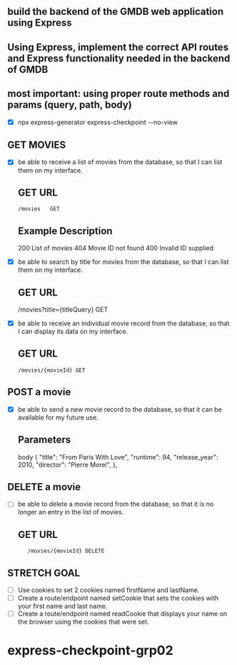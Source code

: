 ## build the backend of the GMDB web application using Express

## Using Express, implement the correct API routes and Express functionality needed in the backend of GMDB

## most important: using proper route methods and params (query, path, body)

- [X] npx express-generator express-checkpoint --no-view


## GET MOVIES

- [X] be able to receive a list of movies from the database, so that I can list them on my interface.

    ## GET URL
      /movies	GET

    ## Example Description
    200	List of movies
    404	Movie ID not found
    400	Invalid ID supplied

- [X] be able to search by title for movies from the database, so that I can list them on my interface.

    ## GET URL
    /movies?title={titleQuery} GET

- [X] be able to receive an individual movie record from the database, so that I can display its data on my interface.

    ## GET URL
      /movies/{movieId} GET

## POST a movie
- [X]  be able to send a new movie record to the database, so that it can be available for my future use.

    ## Parameters
    body	{
          "title": "From Paris With Love",
          "runtime": 94,
          "release_year": 2010,
          "director": "Pierre Morel",
          },

## DELETE a movie
- [ ]  be able to delete a movie record from the database, so that it is no longer an entry in the list of movies.

    ## GET URL
          /movies/{movieId} DELETE

## STRETCH GOAL

- [ ] Use cookies to set 2 cookies named firstName and lastName.
- [ ] Create a route/endpoint named setCookie that sets the cookies with your first name and last name.
- [ ] Create a route/endpoint named readCookie that displays your name on the browser using the cookies that were set.
# express-checkpoint-grp02
